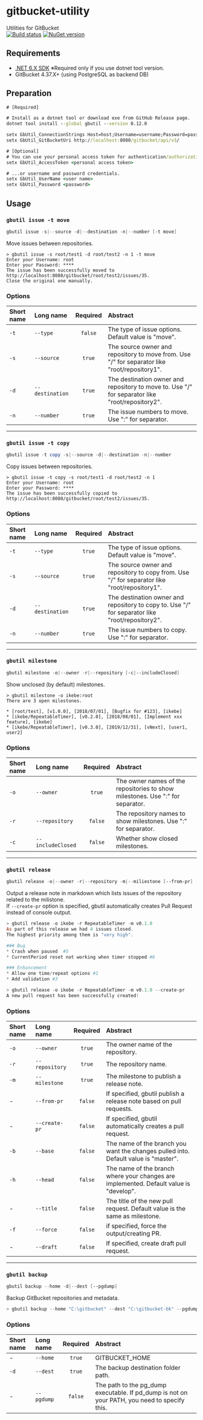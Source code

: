# gitbucket-utility
Utilities for GitBucket  
[![Build status](https://github.com/SIkebe/gitbucket-utility/workflows/CI/badge.svg)](https://github.com/SIkebe/gitbucket-utility/actions?query=workflow%3A%22CI%22)
[![NuGet version](https://badge.fury.io/nu/gbutil.svg)](https://badge.fury.io/nu/gbutil)

## Requirements
* [.NET 6.X SDK](https://www.microsoft.com/net/download/windows) ※Required only if you use dotnet tool version.
* GitBucket 4.37.X+ (using PostgreSQL as backend DB)

## Preparation
```cmd
# [Required]

# Install as a dotnet tool or download exe from GitHub Release page.
dotnet tool install --global gbutil --version 0.12.0

setx GbUtil_ConnectionStrings Host=host;Username=username;Password=password;Database=gitbucket;port=XXXX
setx GbUtil_GitBucketUri http://localhost:8080/gitbucket/api/v3/

# [Optional]
# You can use your personal access token for authentication/authorization...
setx GbUtil_AccessToken <personal access token>

# ...or username and password credentials.
setx GbUtil_UserName <user name>
setx GbUtil_Password <password>
```

## Usage
### `gbutil issue -t move`

```powershell
gbutil issue -s|--source -d|--destination -n|--number [-t move]
```

Move issues between repositories.

```
> gbutil issue -s root/test1 -d root/test2 -n 1 -t move
Enter your Username: root
Enter your Password: ****
The issue has been successfully moved to http://localhost:8080/gitbucket/root/test2/issues/35.
Close the original one manually.
```

### Options
|Short name|Long name|Required|Abstract|
|:-|:-|:-:|:-|
|`-t`|`--type`|`false`|The type of issue options. Default value is "move".|
|`-s`|`--source`|`true`|The source owner and repository to move from. Use "/" for separator like "root/repository1".|
|`-d`|`--destination`|`true`|The destination owner and repository to move to. Use "/" for separator like "root/repository2".|
|`-n`|`--number`|`true`|The issue numbers to move. Use ":" for separator.|

-----

### `gbutil issue -t copy`

```powershell
gbutil issue -t copy -s|--source -d|--destination -n|--number
```

Copy issues between repositories.

```
> gbutil issue -t copy -s root/test1 -d root/test2 -n 1
Enter your Username: root
Enter your Password: ****
The issue has been successfully copied to http://localhost:8080/gitbucket/root/test2/issues/35.
```

### Options
|Short name|Long name|Required|Abstract|
|:-|:-|:-:|:-|
|`-t`|`--type`|`true`|The type of issue options. Default value is "move".|
|`-s`|`--source`|`true`|The source owner and repository to copy from. Use "/" for separator like "root/repository1".|
|`-d`|`--destination`|`true`|The destination owner and repository to copy to. Use "/" for separator like "root/repository2".|
|`-n`|`--number`|`true`|The issue numbers to copy. Use ":" for separator.|

-----

### `gbutil milestone`
```powershell
gbutil milestone -o|--owner -r|--repository [-c|--includeClosed]
```
Show unclosed (by default) milestones.

```
> gbutil milestone -o ikebe:root
There are 3 open milestones.

* [root/test], [v1.0.0], [2018/07/01], [Bugfix for #123], [ikebe]
* [ikebe/RepeatableTimer], [v0.2.0], [2018/08/01], [Implement xxx feature], [ikebe]
* [ikebe/RepeatableTimer], [v0.3.0], [2019/12/31], [vNext], [user1, user2]
```

### Options
|Short name|Long name|Required|Abstract|
|:-|:-|:-:|:-|
|`-o`|`--owner`|`true`|The owner names of the repositories to show milestones. Use ":" for separator.|
|`-r`|`--repository`|`false`|The repository names to show milestones. Use ":" for separator.|
|`-c`|`--includeClosed`|`false`|Whether show closed milestones.|

-----

### `gbutil release`

```powershell
gbutil release -o|--owner -r|--repository -m|--miliestone [--from-pr] [--create-pr]
```
Output a release note in markdown which lists issues of the repository related to the milistone.  
If `--create-pr` option is specified, gbutil automatically creates Pull Request instead of console output.

```powershell
> gbutil release -o ikebe -r RepeatableTimer -m v0.1.0
As part of this release we had 4 issues closed.
The highest priority among them is "very high".

### Bug
* Crash when paused  #5
* CurrentPeriod reset not working when timer stopped #6

### Enhancement
* Allow one time/repeat options #1
* Add validation #3

> gbutil release -o ikebe -r RepeatableTimer -m v0.1.0 --create-pr
A new pull request has been successfully created!
```

### Options
|Short name|Long name|Required|Abstract|
|:-|:-|:-:|:-|
|`-o`|`--owner`|`true`|The owner name of the repository.|
|`-r`|`--repository`|`true`|The repository name.|
|`-m`|`--milestone`|`true`|The milestone to publish a release note.|
|-|`--from-pr`|`false`|If specified, gbutil publish a release note based on pull requests.|
|-|`--create-pr`|`false`|If specified, gbutil automatically creates a pull request.|
|`-b`|`--base`|`false`|The name of the branch you want the changes pulled into. Default value is "master".|
|`-h`|`--head`|`false`|The name of the branch where your changes are implemented. Default value is "develop".|
|-|`--title`|`false`|The title of the new pull request. Default value is the same as milestone.|
|`-f`|`--force`|`false`|if specified, force the output/creating PR.|
|-|`--draft`|`false`|If specified, create draft pull request.|

-----

### `gbutil backup`

```powershell
gbutil backup --home -d|--dest [--pgdump]
```
Backup GitBucket repositories and metadata.

```powershell
> gbutil backup --home "C:\gitbucket" --dest "C:\gitbucket-bk" --pgdump "C:\Program Files\PostgreSQL\12\bin\pg_dump.exe"
```

### Options
|Short name|Long name|Required|Abstract|
|:-|:-|:-:|:-|
|-|`--home`|`true`|GITBUCKET_HOME|
|`-d`|`--dest`|`true`|The backup destination folder path.|
|-|`--pgdump`|`false`|The path to the pg_dump executable. If pd_dump is not on your PATH, you need to specify this.|
